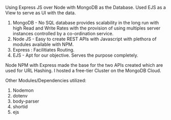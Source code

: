 Using Express JS over Node with MongoDB as the Database. Used EJS as a View to serve as UI with the data.

1. MongoDB - No SQL database provides scalability in the long run with high Read and Write Rates with the provision of using multiples server instances controlled                by a co-ordination service.
2. Node JS - Easy to create REST APIs with Javascript with plethora of modules available with NPM.
3. Express : Facilitiates Routing.
4. EJS - Apt for our objective. Serves the purpose completely.

Node NPM with Express made the base for the two APIs created which are used for URL Hashing. I hosted a free-tier Cluster on the MongoDB Cloud.

Other Modules/Dependencies utilized:

1. Nodemon
2. dotenv
3. body-parser
4. shortid
5. ejs

